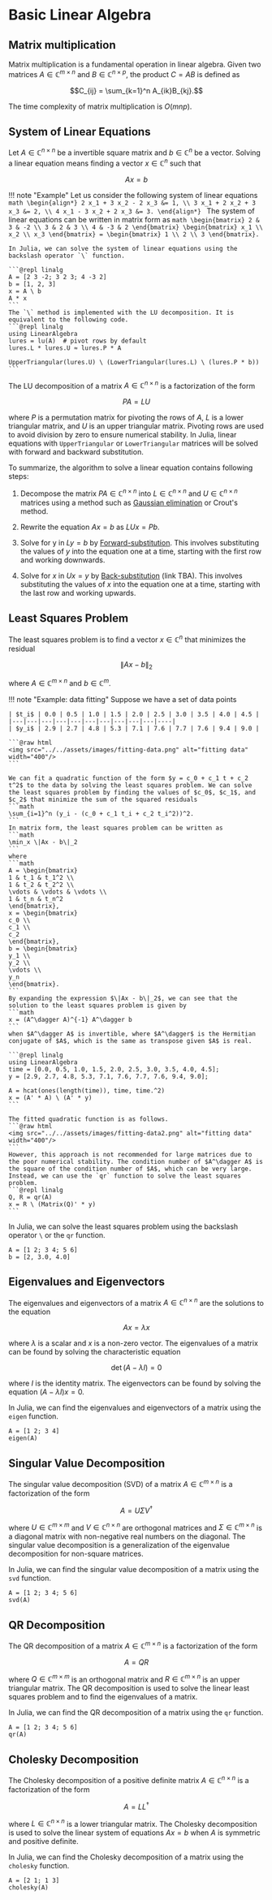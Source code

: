 # Basic Linear Algebra

## Matrix multiplication
Matrix multiplication is a fundamental operation in linear algebra. Given two matrices $A\in \mathbb{C}^{m\times n}$ and $B\in \mathbb{C}^{n\times p}$, the product $C = AB$ is defined as
```math
C_{ij} = \sum_{k=1}^n A_{ik}B_{kj}.
```
The time complexity of matrix multiplication is $O(mnp)$.

## System of Linear Equations
Let $A\in \mathbb{C}^{n\times n}$ be a invertible square matrix and $b \in \mathbb{C}^n$ be a vector. Solving a linear equation means finding a vector $x\in\mathbb{C}^n$ such that
```math
A x = b
```

!!! note "Example"
    Let us consider the following system of linear equations
    ```math
    \begin{align*}
    2 x_1 + 3 x_2 - 2 x_3 &= 1, \\
    3 x_1 + 2 x_2 + 3 x_3 &= 2, \\
    4 x_1 - 3 x_2 + 2 x_3 &= 3.
    \end{align*}
    ```
    The system of linear equations can be written in matrix form as
    ```math
    \begin{bmatrix}
    2 & 3 & -2 \\
    3 & 2 & 3 \\
    4 & -3 & 2
    \end{bmatrix}
    \begin{bmatrix}
    x_1 \\
    x_2 \\
    x_3
    \end{bmatrix}
    =
    \begin{bmatrix}
    1 \\
    2 \\
    3
    \end{bmatrix}.
    ```

    In Julia, we can solve the system of linear equations using the backslash operator `\` function.

    ```@repl linalg
    A = [2 3 -2; 3 2 3; 4 -3 2]
    b = [1, 2, 3]
    x = A \ b
    A * x
    ```
    The `\` method is implemented with the LU decomposition. It is equivalent to the following code.
    ```@repl linalg
    using LinearAlgebra
    lures = lu(A)  # pivot rows by default
    lures.L * lures.U ≈ lures.P * A

    UpperTriangular(lures.U) \ (LowerTriangular(lures.L) \ (lures.P * b))
    ```

The LU decomposition of a matrix $A\in \mathbb{C}^{n\times n}$ is a factorization of the form
```math
PA = LU
```
where $P$ is a permutation matrix for pivoting the rows of $A$, $L$ is a lower triangular matrix, and $U$ is an upper triangular matrix. Pivoting rows are used to avoid division by zero to ensure numerical stability.
In Julia, linear equations with `UpperTriangular` or `LowerTriangular` matrices will be solved with forward and backward substitution.

To summarize, the algorithm to solve a linear equation contains following steps:

1. Decompose the matrix $PA \in \mathbb{C}^{n\times n}$ into $L \in \mathbb{C}^{n\times n}$ and $U \in \mathbb{C}^{n\times n}$ matrices using a method such as [Gaussian elimination](@ref) or Crout's method.

2. Rewrite the equation $Ax = b$ as $LUx = Pb$.

3. Solve for y in $Ly = b$ by [Forward-substitution](@ref). This involves substituting the values of $y$ into the equation one at a time, starting with the first row and working downwards.

4. Solve for $x$ in $Ux = y$ by [Back-substitution](@ref) (link TBA). This involves substituting the values of $x$ into the equation one at a time, starting with the last row and working upwards.

## Least Squares Problem

The least squares problem is to find a vector $x\in\mathbb{C}^n$ that minimizes the residual
```math
\|Ax - b\|_2
```
where $A\in \mathbb{C}^{m\times n}$ and $b\in \mathbb{C}^m$.

!!! note "Example: data fitting"
    Suppose we have a set of data points

    | $t_i$ | 0.0 | 0.5 | 1.0 | 1.5 | 2.0 | 2.5 | 3.0 | 3.5 | 4.0 | 4.5 |
    |---|---|---|---|---|---|---|---|---|---|----|
    | $y_i$ | 2.9 | 2.7 | 4.8 | 5.3 | 7.1 | 7.6 | 7.7 | 7.6 | 9.4 | 9.0 |

    ```@raw html
    <img src="../../assets/images/fitting-data.png" alt="fitting data" width="400"/>
    ```

    We can fit a quadratic function of the form $y = c_0 + c_1 t + c_2 t^2$ to the data by solving the least squares problem. We can solve the least squares problem by finding the values of $c_0$, $c_1$, and $c_2$ that minimize the sum of the squared residuals
    ```math
    \sum_{i=1}^n (y_i - (c_0 + c_1 t_i + c_2 t_i^2))^2.
    ```
    In matrix form, the least squares problem can be written as
    ```math
    \min_x \|Ax - b\|_2
    ```
    where
    ```math
    A = \begin{bmatrix}
    1 & t_1 & t_1^2 \\
    1 & t_2 & t_2^2 \\
    \vdots & \vdots & \vdots \\
    1 & t_n & t_n^2
    \end{bmatrix},
    x = \begin{bmatrix}
    c_0 \\
    c_1 \\
    c_2
    \end{bmatrix},
    b = \begin{bmatrix}
    y_1 \\
    y_2 \\
    \vdots \\
    y_n
    \end{bmatrix}.
    ```
    By expanding the expression $\|Ax - b\|_2$, we can see that the solution to the least squares problem is given by
    ```math
    x = (A^\dagger A)^{-1} A^\dagger b
    ```
    when $A^\dagger A$ is invertible, where $A^\dagger$ is the Hermitian conjugate of $A$, which is the same as transpose given $A$ is real. 

    ```@repl linalg
    using LinearAlgebra
    time = [0.0, 0.5, 1.0, 1.5, 2.0, 2.5, 3.0, 3.5, 4.0, 4.5];
    y = [2.9, 2.7, 4.8, 5.3, 7.1, 7.6, 7.7, 7.6, 9.4, 9.0];

    A = hcat(ones(length(time)), time, time.^2)
    x = (A' * A) \ (A' * y)
    ```

    The fitted quadratic function is as follows.
    ```@raw html
    <img src="../../assets/images/fitting-data2.png" alt="fitting data" width="400"/>
    ```
    However, this approach is not recommended for large matrices due to the poor numerical stability. The condition number of $A^\dagger A$ is the square of the condition number of $A$, which can be very large.
    Instead, we can use the `qr` function to solve the least squares problem.
    ```@repl linalg
    Q, R = qr(A)
    x = R \ (Matrix(Q)' * y)
    ```

In Julia, we can solve the least squares problem using the backslash operator `\` or the `qr` function.

```@repl linalg
A = [1 2; 3 4; 5 6]
b = [2, 3.0, 4.0]
```

## Eigenvalues and Eigenvectors
The eigenvalues and eigenvectors of a matrix $A\in \mathbb{C}^{n\times n}$ are the solutions to the equation
```math
A x = \lambda x
```
where $\lambda$ is a scalar and $x$ is a non-zero vector. The eigenvalues of a matrix can be found by solving the characteristic equation
```math
\det(A - \lambda I) = 0
```
where $I$ is the identity matrix. The eigenvectors can be found by solving the equation $(A - \lambda I)x = 0$.

In Julia, we can find the eigenvalues and eigenvectors of a matrix using the `eigen` function.

```@repl linalg
A = [1 2; 3 4]
eigen(A)
```

## Singular Value Decomposition
The singular value decomposition (SVD) of a matrix $A\in \mathbb{C}^{m\times n}$ is a factorization of the form
```math
A = U \Sigma V^\dagger
```
where $U\in \mathbb{C}^{m\times m}$ and $V\in \mathbb{C}^{n\times n}$ are orthogonal matrices and $\Sigma\in \mathbb{C}^{m\times n}$ is a diagonal matrix with non-negative real numbers on the diagonal. The singular value decomposition is a generalization of the eigenvalue decomposition for non-square matrices.

In Julia, we can find the singular value decomposition of a matrix using the `svd` function.

```@repl linalg
A = [1 2; 3 4; 5 6]
svd(A)
```

## QR Decomposition
The QR decomposition of a matrix $A\in \mathbb{C}^{m\times n}$ is a factorization of the form
```math
A = QR
```
where $Q\in \mathbb{C}^{m\times m}$ is an orthogonal matrix and $R\in \mathbb{C}^{m\times n}$ is an upper triangular matrix. The QR decomposition is used to solve the linear least squares problem and to find the eigenvalues of a matrix.

In Julia, we can find the QR decomposition of a matrix using the `qr` function.

```@repl linalg
A = [1 2; 3 4; 5 6]
qr(A)
```

## Cholesky Decomposition
The Cholesky decomposition of a positive definite matrix $A\in \mathbb{C}^{n\times n}$ is a factorization of the form
```math
A = LL^\dagger
```
where $L\in \mathbb{C}^{n\times n}$ is a lower triangular matrix. The Cholesky decomposition is used to solve the linear system of equations $Ax = b$ when $A$ is symmetric and positive definite.

In Julia, we can find the Cholesky decomposition of a matrix using the `cholesky` function.

```@repl linalg
A = [2 1; 1 3]
cholesky(A)
```